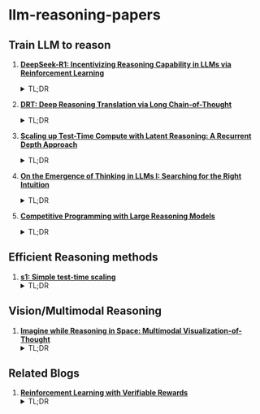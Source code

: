 # llm-reasoning-papers

## Train LLM to reason 
1. **[DeepSeek-R1: Incentivizing Reasoning Capability in LLMs via
Reinforcement Learning](https://arxiv.org/pdf/2501.12948)**
   <details>
     <summary>TL;DR</summary>
     Making LLM reason through pure RL (open-source) 
   </details>

2. **[DRT: Deep Reasoning Translation via Long Chain-of-Thought](https://arxiv.org/pdf/2412.17498)**
   <details>
     <summary>TL;DR</summary>
     Agentic + CoT for Machine Translation
   </details>
3. **[Scaling up Test-Time Compute with Latent Reasoning:
A Recurrent Depth Approach](https://arxiv.org/pdf/2502.05171)**
   <details>
     <summary>TL;DR</summary>
     Recurrent reasoning in latent space as compared to using tokens.
   </details>
4. **[On the Emergence of Thinking in LLMs I:
Searching for the Right Intuition](https://arxiv.org/pdf/2502.06773)**
   <details>
     <summary>TL;DR</summary>
     Propose RLSP (Reinforcement Learning via Self-Play) as a framework to understand and build large reasoning models.
   </details>
4. **[Competitive Programming with Large Reasoning Models
](https://arxiv.org/abs/2502.06807)**
   <details>
     <summary>TL;DR</summary>
    Demonstrates that competitive coding scaling test time computing leads to better performance than hand-crafted features used to choose a particular solution.
   </details>
## Efficient Reasoning methods 
1. **[s1: Simple test-time scaling](https://arxiv.org/pdf/2501.19393v2)**
   <details>
     <summary>TL;DR</summary>
     Post-training using SFT on 1000 samples leads to a reasoning model similar to o1 
   </details>
## Vision/Multimodal Reasoning 
1. **[Imagine while Reasoning in Space:
Multimodal Visualization-of-Thought](https://arxiv.org/pdf/2501.07542)**
   <details>
     <summary>TL;DR</summary>
    Proposes Multimodal Visualization-of-Thought (MVoT) having an intermediate thinking stack composed of vision and language.   
   </details>
## Related Blogs
1. **[Reinforcement Learning with Verifiable Rewards](https://vinija.ai/concepts/RFT)**
   <details>
     <summary>TL;DR</summary>
     Introduction to RLVR 
   </details>


